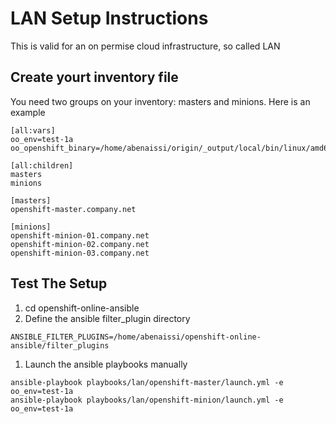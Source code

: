 
LAN Setup Instructions
======================

This is valid for an on permise cloud infrastructure, so called LAN

Create yourt inventory file
---------------------------
You need two groups on your inventory: masters and minions.
Here is an example

```
[all:vars]
oo_env=test-1a
oo_openshift_binary=/home/abenaissi/origin/_output/local/bin/linux/amd64/openshift

[all:children]
masters
minions

[masters]
openshift-master.company.net

[minions]
openshift-minion-01.company.net
openshift-minion-02.company.net
openshift-minion-03.company.net

```

Test The Setup
--------------
1. cd openshift-online-ansible
1. Define the ansible filter_plugin directory
```
ANSIBLE_FILTER_PLUGINS=/home/abenaissi/openshift-online-ansible/filter_plugins
```

1. Launch the ansible playbooks manually
```
ansible-playbook playbooks/lan/openshift-master/launch.yml -e oo_env=test-1a
ansible-playbook playbooks/lan/openshift-minion/launch.yml -e oo_env=test-1a
```




